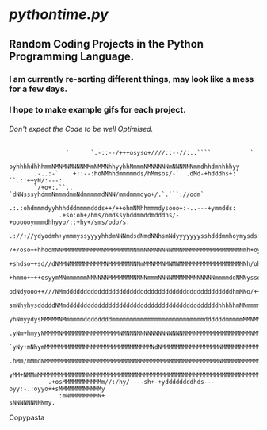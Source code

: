 # ***pythontime.py***
## Random Coding Projects in the Python Programming Language.
### I am currently re-sorting different things, may look like a mess for a few days.
### I hope to make example gifs for each project.
###### *Don't expect the Code to be well Optimised.*



                    `      `.-::--/+++osyso+////::--//:..````           `                   
                      oyhhhhdhhhmmNMNMNMNNNMMmNMMNhhyyhhNmmmNMNNNNNmNNNNNNmmdhhdmhhhhyy             
           .-..:-`    +::--:hoNMhhdmmmmmds/hMmsos/-`  .dMd-+hdddhs+:`   ``.::++yN/:---:             
           `/+o+:.``..     `dNNsssyhdmmNmmmdmmNdmmmmmdNNN/mmdmmmdyo+/.`.```://odm`                  
                     .:.:ohdmmmdyyhhhdddmmmmddds++/++ohmNNhhmmmdysooo+:-..---+ymmdds:               
                  .+so:oh+/hms/omdssyhddmmddmdddhs/-+oooooymmmdhhyyo/::+hy+/sms/odo/s:              
                .://+//ydyodmh+ymmmyssyyyyhhdmNNNmdsdNmdNNhsmNdyyyyyyysshdddmmhoymysds:.            
               /+/oso++hhoomNNMMMMMMMMMMMNMMMMMMMNNmmNNMNNNNNMMNMMMMMMMMMMMMMMMMNmh+oy+/`           
               +shdso++sd//dNMMNMMMMMMMMMMNMMMMMMNNNmMMNMMNMNMNMMMMMMMMMMMMMMMMMMNh/oho/-           
               +hmmo++++osyymMNmmmmmmNNNNNNMMMMMMMNNNNmmmNNNNMMMMMMNNNNNNmmmmddNMNysso++:           
               odNdyooo++///NMmdddddddddddddddddddddddddddddddddddddddddddddddhmMNo/++oo/           
               smNhyhysdddddNMmdddddddddddddddddddddddddddddddddddddddddddhhhhhmMNmmmmmys           
              yhNmyydysMMMMMNMmmmmmddddddddmmmmmmmmmmmmmmmmmmmmmmmmmmddddddmmmmmMMNMMMNyh           
              .yNm+hmyyNMMMMNMMMMMMMMNMMMMMMMNMNNNNNNNNNNNNNNNNNMMNMMMMMMMMMMMMMMMNMMMNym           
              `yNy+mNhymMMMMMMMMMMMMMNMMMMMMMMMMMMMMMMNdNMMMMMMMMMMMMMMMMNMMMMMMMMMMMMmhN           
              .hMm/mMmdNMMMMMMMMMMMMMNMMMMMMMMMMMMMMMMMMMMMMMMMMMMMMMMMMMNMMMMMMMMMMMMNdN           
               yMM+NMMmMMMMMMMMMMMMMMNMMMMMMMMMMMMMMMMMMMMMMMMMMMMMMMMMMMMMMMMMMMMMMMMMMm           
               .+osMMMMMMMMMMMm//:/hy/----sh+-+yddddddddhds---oyy:-.:oyyo++sMMMMMMMMMMMMy           
                  :mNMMMMMMMMN+                                             sNNNNNNNNNmy.           

                                                                                                                                                   
Copypasta
